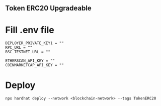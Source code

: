 ## Token ERC20 Upgradeable

# Fill .env file

```shell
DEPLOYER_PRIVATE_KEY1 = ""
RPC_URL = ""
BSC_TESTNET_URL = ""

ETHERSCAN_API_KEY = ""
COINMARKETCAP_API_KEY = ""
```
# Deploy

```shell
npx hardhat deploy --network <blockchain-network> --tags TokenERC20
```
